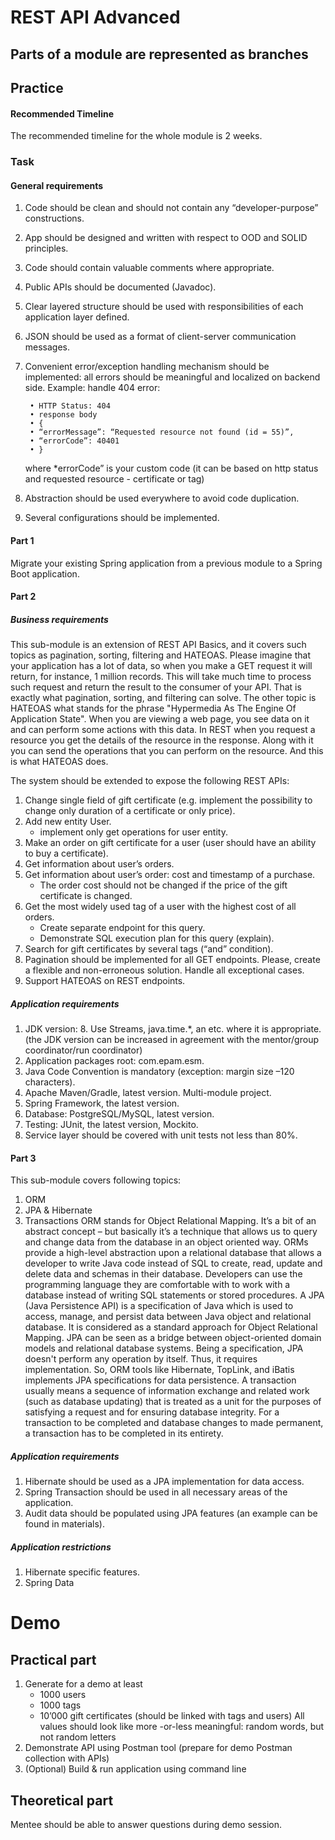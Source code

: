 # REST API Advanced

## Parts of a module are represented as branches

## Practice

#### Recommended Timeline
The recommended timeline for the whole module is 2 weeks.

### Task
#### General requirements

1. Code should be clean and should not contain any “developer-purpose” constructions.
2. App should be designed and written with respect to OOD and SOLID principles.
3. Code should contain valuable comments where appropriate.
4. Public APIs should be documented (Javadoc).
5. Clear layered structure should be used with responsibilities of each application layer defined.
6. JSON should be used as a format of client-server communication messages.
7. Convenient error/exception handling mechanism should be implemented: all errors should be meaningful and localized on backend side. Example: handle 404 error:

        • HTTP Status: 404
        • response body    
        • {
        • “errorMessage”: “Requested resource not found (id = 55)”,
        • “errorCode”: 40401
        • }

   where *errorCode” is your custom code (it can be based on http status and requested resource - certificate or tag)
8. Abstraction should be used everywhere to avoid code duplication.
9. Several configurations should be implemented.

#### Part 1

Migrate your existing Spring application from a previous module to a Spring Boot application.

#### Part 2

##### Business requirements

This sub-module is an extension of REST API Basics, and it covers such topics as pagination, sorting, filtering and HATEOAS. Please imagine that your application has a lot of data, so when you make a GET request it will return, for instance, 1 million records. This will take much time to process such request and return the result to the consumer of your API. That is exactly what pagination, sorting, and filtering can solve. The other topic is HATEOAS what stands for the phrase "Hypermedia As The Engine Of Application State". When you are viewing a web page, you see data on it and can perform some actions with this data. In REST when you request a resource you get the details of the resource in the response. Along with it you can send the operations that you can perform on the resource. And this is what HATEOAS does.

The system should be extended to expose the following REST APIs:
1. Change single field of gift certificate (e.g. implement the possibility to change only duration of a certificate or only price).
2. Add new entity User.
   * implement only get operations for user entity.
3. Make an order on gift certificate for a user (user should have an ability to buy a certificate).
4. Get information about user’s orders.
5. Get information about user’s order: cost and timestamp of a purchase.
   * The order cost should not be changed if the price of the gift certificate is changed.
6. Get the most widely used tag of a user with the highest cost of all orders.
   * Create separate endpoint for this query.
   * Demonstrate SQL execution plan for this query (explain).
7. Search for gift certificates by several tags (“and” condition).
8. Pagination should be implemented for all GET endpoints. Please, create a flexible and non-erroneous solution. Handle all exceptional cases.
9. Support HATEOAS on REST endpoints.

##### Application requirements

1. JDK version: 8. Use Streams, java.time.*, an etc. where it is appropriate. (the JDK version can be increased in agreement with the mentor/group coordinator/run coordinator)
2. Application packages root: com.epam.esm.
3. Java Code Convention is mandatory (exception: margin size –120 characters).
4. Apache Maven/Gradle, latest version. Multi-module project.
5. Spring Framework, the latest version.
6. Database: PostgreSQL/MySQL, latest version.
7. Testing: JUnit, the latest version, Mockito.
8. Service layer should be covered with unit tests not less than 80%.

#### Part 3

This sub-module covers following topics:
1. ORM
2. JPA & Hibernate
3. Transactions
   ORM stands for Object Relational Mapping. It’s a bit of an abstract concept – but basically it’s a technique that allows us to query and change data from the database in an object oriented way. ORMs provide a high-level abstraction upon a relational database that allows a developer to write Java code instead of SQL to create, read, update and delete data and schemas in their database. Developers can use the programming language they are comfortable with to work with a database instead of writing SQL statements or stored procedures. A JPA (Java Persistence API) is a specification of Java which is used to access, manage, and persist data between Java object and relational database. It is considered as a standard approach for Object Relational Mapping. JPA can be seen as a bridge between object-oriented domain models and relational database systems. Being a specification, JPA doesn't perform any operation by itself. Thus, it requires implementation. So, ORM tools like Hibernate, TopLink, and iBatis implements JPA specifications for data persistence. A transaction usually means a sequence of information exchange and related work (such as database updating) that is treated as a unit for the purposes of satisfying a request and for ensuring database integrity. For a transaction to be completed and database changes to made permanent, a transaction has to be completed in its entirety.

##### Application requirements

1. Hibernate should be used as a JPA implementation for data access.
2. Spring Transaction should be used in all necessary areas of the application.
3. Audit data should be populated using JPA features (an example can be found in materials).

##### Application restrictions

1. Hibernate specific features.
2. Spring Data

# Demo
## Practical part

1. Generate for a demo at least
   - 1000 users
   - 1000 tags
   - 10’000 gift certificates (should be linked with tags and users)
     All values should look like more -or-less meaningful: random words, but not random letters
2. Demonstrate API using Postman tool (prepare for demo Postman collection with APIs)
3. (Optional) Build & run application using command line

## Theoretical part

Mentee should be able to answer questions during demo session.